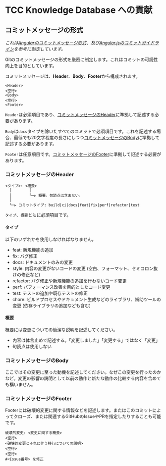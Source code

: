 # TCC Knowledge Database への貢献
## コミットメッセージの形式
_これは[Angularのコミットメッセージ形式](https://github.com/angular/angular/blob/master/CONTRIBUTING.md#-commit-message-format)、及び[Angular.jsのコミットガイドライン](https://github.com/angular/angular.js/blob/master/DEVELOPERS.md#-git-commit-guidelines)を参考に制定しています。_

Gitのコミットメッセージの形式を厳密に制定します。これはコミットの可読性向上を目的としています。

コミットメッセージは、**Header**、**Body**、**Footer**から構成されます。
```
<Header>
<空行>
<Body>
<空行>
<Footer>
```

`Header`は必須項目であり、[コミットメッセージのHeader](#コミットメッセージのHeader)に準拠して記述する必要があります。

`Body`は`docs`タイプを除いたすべてのコミットで必須項目です。これを記述する場合、最低でも20文字程度の長さにしつつ[コミットメッセージのBody](#コミットメッセージのBody)に準拠して記述する必要があります。

`Footer`は任意項目です。[コミットメッセージのFooter](#コミットメッセージのFooter)に準拠して記述する必要があります。

### コミットメッセージのHeader
```
<タイプ>: <概要>
  │        │
  │        └─⫸ 概要。句読点は含まない。
  │
  └─⫸ コミットタイプ: build|ci|docs|feat|fix|perf|refactor|test
```
`タイプ`、`概要`ともに必須項目です。

#### タイプ
以下のいずれかを使用しなければなりません。

- feat: 新規機能の追加
- fix: バグ修正
- docs: ドキュメントのみの変更
- style: 内容の変更がないコードの変更 (空白、フォーマット、セミコロン抜けの修正など)
- refactor: バグ修正や新規機能の追加を行わないコード変更
- perf: パフォーマンス改善を目的としたコード変更
- test: テストの追加や既存テストの修正
- chore: ビルドプロセスやドキュメント生成などのライブラリ、補助ツールの変更 (依存ライブラリの追加なども含む)

#### 概要
概要には変更についての簡潔な説明を記述してください。

- 内容は体言止めで記述する。「変更しました」「変更する」ではなく「変更」
- 句読点は使用しない

### コミットメッセージのBody
ここではその変更に至った動機を記述してください。なぜこの変更を行ったのかなど。変更の影響の説明として以前の動作と新たな動作の比較する内容を含めても構いません。

### コミットメッセージのFooter
Footerには破壊的変更に関する情報などを記述します。またはこのコミットによってクローズ、または関連するGitHubのIssueやPRを指定したりすることも可能です。

```
破壊的変更: <変更に関する概要>
<空行>
<破壊的変更とそれに伴う移行についての説明>
<空行>
<空行>
#<Issue番号> を修正
```